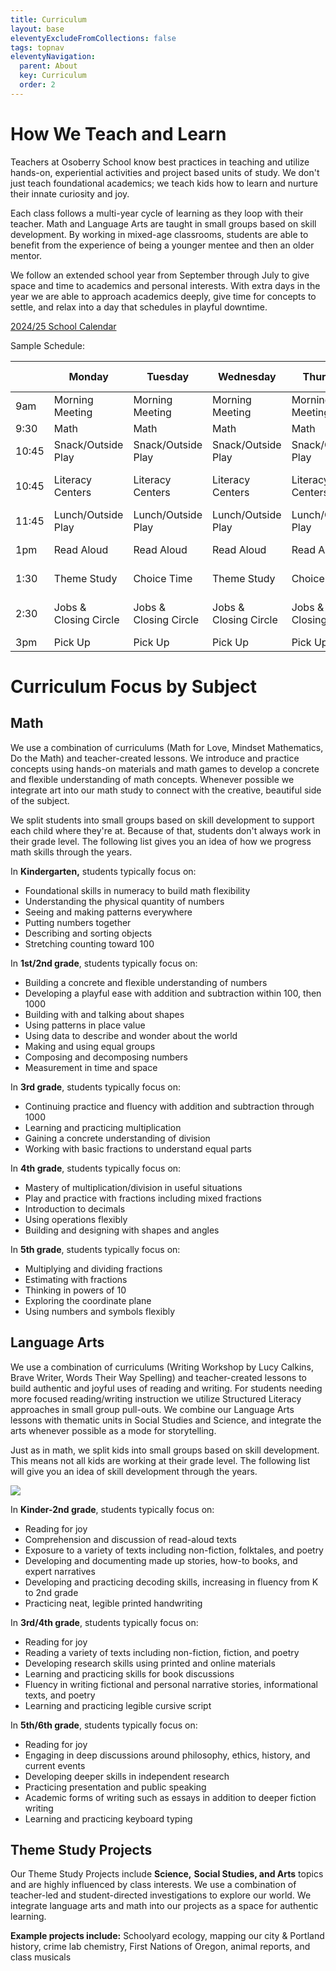 ```yaml
---
title: Curriculum
layout: base
eleventyExcludeFromCollections: false
tags: topnav
eleventyNavigation:
  parent: About
  key: Curriculum
  order: 2
---
```

# How We Teach and Learn

Teachers at Osoberry School know best practices in teaching and utilize hands-on, experiential activities and project based units of study. We don't just teach foundational academics; we teach kids how to learn and nurture their innate curiosity and joy.

Each class follows a multi-year cycle of learning as they loop with their teacher. Math and Language Arts are taught in small groups based on skill development. By working in mixed-age classrooms, students are able to benefit from the experience of being a younger mentee and then an older mentor.

We follow an extended school year from September through July to give space and time to academics and personal interests. With extra days in the year we are able to approach academics deeply, give time for concepts to settle, and relax into a day that schedules in playful downtime.

[2024/25 School Calendar](https://drive.google.com/file/d/1FyhkHj7rsgk0KM3bBcQGSyNVG0sN5QLz/view?usp=sharing)

Sample Schedule: 

|       | Monday                | Tuesday               | Wednesday             | Thursday              | Forest Friday         |
| ----- | --------------------- | --------------------- | --------------------- | --------------------- | --------------------- |
| 9am   | Morning Meeting       | Morning Meeting       | Morning Meeting       | Morning Meeting       | Morning Meeting       |
| 9:30  | Math                  | Math                  | Math                  | Math                  | Art                   |
| 10:45 | Snack/Outside Play    | Snack/Outside Play    | Snack/Outside Play    | Snack/Outside Play    | Snack                 |
| 10:45 | Literacy Centers      | Literacy Centers      | Literacy Centers      | Literacy Centers      | Walk or Drive to Park |
| 11:45 | Lunch/Outside Play    | Lunch/Outside Play    | Lunch/Outside Play    | Lunch/Outside Play    | Nature Exploration    |
| 1pm   | Read Aloud            | Read Aloud            | Read Aloud            | Read Aloud            | Nature Exploration    |
| 1:30  | Theme Study           | Choice Time           | Theme Study           | Choice Time           | Walk back to School   |
| 2:30  | Jobs & Closing Circle | Jobs & Closing Circle | Jobs & Closing Circle | Jobs & Closing Circle | Jobs & Closing Circle |
| 3pm   | Pick Up               | Pick Up               | Pick Up               | Pick Up               | Pick Up               |

# Curriculum Focus by Subject

## Math

We use a combination of curriculums (Math for Love, Mindset Mathematics, Do the Math) and teacher-created lessons. We introduce and practice concepts using hands-on materials and math games to develop a concrete and flexible understanding of math concepts. Whenever possible we integrate art into our math study to connect with the creative, beautiful side of the subject.

We split students into small groups based on skill development to support each child where they're at. Because of that, students don't always work in their grade level. The following list gives you an idea of how we progress math skills through the years.

In **Kindergarten,** students typically focus on:

* Foundational skills in numeracy to build math flexibility 
* Understanding the physical quantity of numbers
* Seeing and making patterns everywhere
* Putting numbers together 
* Describing and sorting objects
* Stretching counting toward 100 

In **1st/2nd grade**, students typically focus on:

* Building a concrete and flexible understanding of numbers
* Developing a playful ease with addition and subtraction within 100, then 1000
* Building with and talking about shapes
* Using patterns in place value
* Using data to describe and wonder about the world
* Making and using equal groups
* Composing and decomposing numbers
* Measurement in time and space

In **3rd grade**, students typically focus on:

* Continuing practice and fluency with addition and subtraction through 1000
* Learning and practicing multiplication
* Gaining a concrete understanding of division
* Working with basic fractions to understand equal parts

In **4th grade**, students typically focus on:

* Mastery of multiplication/division in useful situations
* Play and practice with fractions including mixed fractions
* Introduction to decimals
* Using operations flexibly
* Building and designing with shapes and angles

In **5th grade**, students typically focus on:

* Multiplying and dividing fractions
* Estimating with fractions
* Thinking in powers of 10
* Exploring the coordinate plane
* Using numbers and symbols flexibly

## Language Arts

We use a combination of curriculums (Writing Workshop by Lucy Calkins, Brave Writer, Words Their Way Spelling) and teacher-created lessons to build authentic and joyful uses of reading and writing. For students needing more focused reading/writing instruction we utilize Structured Literacy approaches in small group pull-outs. We combine our Language Arts lessons with thematic units in Social Studies and Science, and integrate the arts whenever possible as a mode for storytelling.

Just as in math, we split kids into small groups based on skill development. This means not all kids are working at their grade level. The following list will give you an idea of skill development through the years.

![](/assets/uploads/copy-of-copy-of-untitled-design.png)

In **Kinder-2nd grade**, students typically focus on:

* Reading for joy
* Comprehension and discussion of read-aloud texts
* Exposure to a variety of texts including non-fiction, folktales, and poetry
* Developing and documenting made up stories, how-to books, and expert narratives
* Developing and practicing decoding skills, increasing in fluency from K to 2nd grade
* Practicing neat, legible printed handwriting

In **3rd/4th grade**, students typically focus on:

* Reading for joy
* Reading a variety of texts including non-fiction, fiction, and poetry
* Developing research skills using printed and online materials
* Learning and practicing skills for book discussions
* Fluency in writing fictional and personal narrative stories, informational texts, and poetry
* Learning and practicing legible cursive script

In **5th/6th grade**, students typically focus on:

* Reading for joy
* Engaging in deep discussions around philosophy, ethics, history, and current events
* Developing deeper skills in independent research
* Practicing presentation and public speaking
* Academic forms of writing such as essays in addition to deeper fiction writing
* Learning and practicing keyboard typing

## Theme Study Projects

Our Theme Study Projects include **Science,** **Social Studies, and Arts** topics and are highly influenced by class interests. We use a combination of teacher-led and student-directed investigations to explore our world. We integrate language arts and math into our projects as a space for authentic learning.

**Example projects include:** Schoolyard ecology, mapping our city & Portland history, crime lab chemistry, First Nations of Oregon, animal reports, and class musicals
